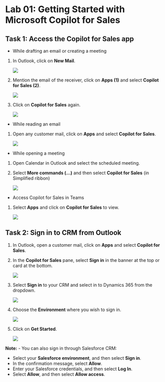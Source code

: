 # Lab 01: Getting Started with Microsoft Copilot for Sales

## Task 1: Access the Copilot for Sales app

- While drafting an email or creating a meeting

1. In Outlook, click on **New Mail**.

      ![](/media/dy-8.png)

1. Mention the email of the receiver, click on **Apps (1)** and select **Copilot for Sales (2)**.

   ![](/media/dy-6.png)

1. Click on **Copilot for Sales** again.

   ![](/media/dy-7.png)
   
- While reading an email

1. Open any customer mail, click on **Apps** and select **Copilot for Sales**.
   
   ![](/media/dy-10.png)
   
- While opening a meeting

1. Open Calendar in Outlook and select the scheduled meeting.
   
1. Select **More commands (...)** and then select **Copilot for Sales** (in Simplified ribbon)

   ![](/media/dy-5.png)

- Access Copilot for Sales in Teams

1. Select **Apps** and click on **Copilot for Sales** to view.
   
   ![](/media/dy-13.png)
   
## Task 2: Sign in to CRM from Outlook

1. In Outlook, open a customer mail, click on **Apps** and select **Copilot for Sales**.
   
1. In the **Copilot for Sales** pane, select **Sign in** in the banner at the top or card at the bottom.

   ![](/media/dy-1.png)

1. Select **Sign in** to your CRM and select in to Dynamics 365 from the dropdown.

      ![](/media/dy-2.png)
   
1. Choose the **Environment** where you wish to sign in.

   ![](/media/dy-3.png)

1. Click on **Get Started**.

   ![](/media/dy-4.png)
   
**Note:** - You can also sign in through Salesforce CRM: <br>
- Select your **Salesforce environment**, and then select **Sign in**. <br> 
- In the confirmation message, select **Allow**.
- Enter your Salesforce credentials, and then select **Log In**. <br> 
- Select **Allow**, and then select **Allow access**.
